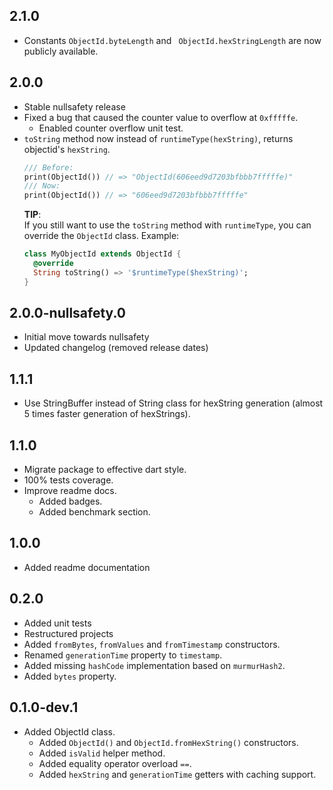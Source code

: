 ## 2.1.0
- Constants `ObjectId.byteLength` and ` ObjectId.hexStringLength` are now publicly available.
## 2.0.0

- Stable nullsafety release
- Fixed a bug that caused the counter value to overflow at `0xfffffe`.
  - Enabled counter overflow unit test.
- `toString` method now instead of `runtimeType(hexString)`, returns objectid's `hexString`.
  ```dart
  /// Before:
  print(ObjectId()) // => "ObjectId(606eed9d7203bfbbb7fffffe)"
  /// Now:
  print(ObjectId()) // => "606eed9d7203bfbbb7fffffe"
  ```
  **TIP**:  
  If you still want to use the `toString` method with `runtimeType`, you can override the `ObjectId` class. Example:
  ```dart
  class MyObjectId extends ObjectId {
    @override
    String toString() => '$runtimeType($hexString)';
  }
  ```

## 2.0.0-nullsafety.0

- Initial move towards nullsafety
- Updated changelog (removed release dates)

## 1.1.1

- Use StringBuffer instead of String class for hexString generation (almost 5 times faster generation of hexStrings).

## 1.1.0

- Migrate package to effective dart style.
- 100% tests coverage.
- Improve readme docs.
  - Added badges.
  - Added benchmark section.

## 1.0.0

- Added readme documentation

## 0.2.0

- Added unit tests
- Restructured projects
- Added `fromBytes`, `fromValues` and `fromTimestamp` constructors.
- Renamed `generationTime` property to `timestamp`.
- Added missing `hashCode` implementation based on `murmurHash2`.
- Added `bytes` property.

## 0.1.0-dev.1

- Added ObjectId class.
  - Added `ObjectId()` and `ObjectId.fromHexString()` constructors.
  - Added `isValid` helper method.
  - Added equality operator overload `==`.
  - Added `hexString` and `generationTime` getters with caching support.
